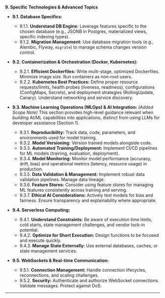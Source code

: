 **9. Specific Technologies & Advanced Topics**

*   **9.1. Database Specifics:**
    *   9.1.1. **Understand DB Engine:** Leverage features specific to the chosen database (e.g., JSONB in Postgres, materialized views, specific indexing types).
    *   9.1.2. **Migration Management:** Use database migration tools (e.g., Alembic, Flyway, `migrate`) to manage schema changes version control.

*   **9.2. Containerization & Orchestration (Docker, Kubernetes):**
    *   9.2.1. **Efficient Dockerfiles:** Write multi-stage, optimized Dockerfiles. Minimize image size. Run containers as non-root users.
    *   9.2.2. **Kubernetes Best Practices:** Define proper resource requests/limits, health probes (liveness, readiness), configurations (ConfigMaps, Secrets), and deployment strategies (RollingUpdate, Canary). Understand networking and service discovery.

*   **9.3. Machine Learning Operations (MLOps) & AI Integration:** *(Added Scope Note)* This section provides high-level guidance relevant when *building* AI/ML capabilities into applications, distinct from using LLMs for developer assistance (Section 1).
    *   9.3.1. **Reproducibility:** Track data, code, parameters, and environments used for model training.
    *   9.3.2. **Model Versioning:** Version trained models alongside code.
    *   9.3.3. **Automated Training/Deployment:** Implement CI/CD pipelines for ML models (training, evaluation, deployment).
    *   9.3.4. **Model Monitoring:** Monitor model performance (accuracy, drift, bias) and operational metrics (latency, resource usage) in production.
    *   9.3.5. **Data Validation & Management:** Implement robust data validation pipelines. Manage data lineage.
    *   9.3.6. **Feature Stores:** Consider using feature stores for managing ML features consistently across training and serving.
    *   9.3.7. **Ethical AI Considerations:** Actively test models for bias and fairness. Ensure transparency and explainability where appropriate.

*   **9.4. Serverless Computing:**
    *   9.4.1. **Understand Constraints:** Be aware of execution time limits, cold starts, state management challenges, and vendor lock-in potential.
    *   9.4.2. **Optimize for Short Execution:** Design functions to be focused and execute quickly.
    *   9.4.3. **Manage State Externally:** Use external databases, caches, or state management services.

*   **9.5. WebSockets & Real-time Communication:**
    *   9.5.1. **Connection Management:** Handle connection lifecycles, reconnections, and scaling challenges.
    *   9.5.2. **Security:** Authenticate and authorize WebSocket connections. Validate messages. Protect against DoS.

---
